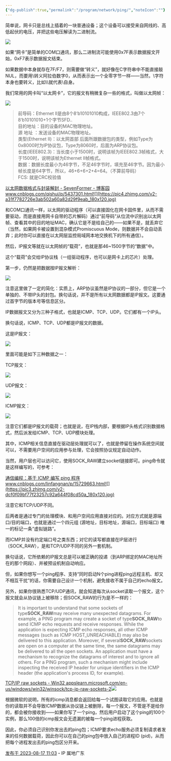 ```yaml
---
{"dg-publish":true,"permalink":"/program/network/ping/","noteIcon":""}
---
```




简单说，网卡只是总线上插着的一块普通设备；这个设备可以接受来自网线的、高低起伏的电压，并把这些电压解读为二进制流。

![](https://picx.zhimg.com/80/v2-c76d5d5f0886d2ce3b055dbc62c297d8_720w.webp?source=1940ef5c)

如果“网卡”是简单的COM口通讯，那么二进制流可能使用0x7F表示数据报文开始，0xF7表示数据报文结束。

如果数据中本身就存在7F/F7，则需要做“转义”，就好像在C字符串中不能直接敲NUL，而要用\\转义阿拉伯数字0，从而表示出一个全零字节一样——当然，\\字符本身也要转义，比如\\\就代表\\自身。

  

我们常用的网卡叫“以太网卡”，它的报文有稍微复杂一些的格式，叫做以太网帧：

![](https://picx.zhimg.com/80/v2-2265fb03818268848430d91a72d2db63_720w.webp?source=1940ef5c)

> 前导码：Ethernet II是由8个8‘b10101010构成，IEEE802.3由7个8‘b10101010+1个字节SFD..  
> 目的地址：目的设备的MAC物理地址。  
> 源 地址 ：发送设备的MAC物理地址。  
> 类型(Ethernet II)：以太网首部 后面所跟数据包的类型，例如Type为0x8000时为IP协议包，Type为8060时，后面为ARP协议包。  
> 长度(IEEE802.3)：当长度小于1500时，说明该帧为IEEE802.3帧格式，大于1500时，说明该帧为Ethernet II帧格式。  
> 数据：数据长度最小为46字节，不足46字节时，填充至46字节。因为最小帧长度是64字节，所以，46+6+6+2+4=64。（不算前导码）  
> FCS: 就是CRC校验值

[以太网数据格式与封装解封 \- SevenFormer - 博客园​www.cnblogs.com/qishui/p/5437301.html![](https://pic4.zhimg.com/v2-a31f7782726e3ab502a60a82d29f9eab_180x120.jpg)
](https://link.zhihu.com/?target=https%3A//www.cnblogs.com/qishui/p/5437301.html)

  

和COM口通讯一样，以太网的驱动程序（可以直接固化在网卡固件里，从而不需要驱动，而是直接用网卡自带的芯片解码）通过“前导码”从位流中识别出以太网帧、查看其中的目的地址MAC，确认它是不是给自己的——如果不是，就丢弃它（当然，如果网卡被设置到混杂模式Promiscuous Mode，则数据并不会自动丢弃；此时你可以直接在以太网层监控局域网本地交换机下的所有通信）。

然后，IP报文等就在以太网帧的“载荷”，也就是那46~1500字节的“数据”中。

  

这个“载荷”会交给IP协议栈（一组驱动程序，也可以是网卡上的芯片）处理。

第一步，仍然是把数据按IP报文解析：

![](https://pica.zhimg.com/80/v2-1922c8f9653c340aba0093cc3917739f_720w.webp?source=1940ef5c)

注意这里做了一定的简化：实质上，ARP协议虽然是IP协议的一部分，但它是一个单独的、不带IP头的封包。换句话说，并不是所有以太网数据都是IP报文。这要通过首字节的版本号等信息区分。

  

IP数据报文又分为三种子格式，也就是ICMP、TCP、UDP。它们都有一个IP头。

换句话说，ICMP、TCP、UDP都是IP报文的数据。

这是IP报文：

![](https://pica.zhimg.com/80/v2-7b5aef2496d88ae8593fa69cfc663493_720w.webp?source=1940ef5c)

里面可能是如下三种数据之一：

TCP报文：

![](https://pic1.zhimg.com/80/v2-6fa9b9a90a35071a8f3f07a54f466d6f_720w.webp?source=1940ef5c)

UDP报文：

![](https://pic1.zhimg.com/80/v2-dea42041e342153f66be703f99381f8a_720w.webp?source=1940ef5c)

ICMP报文：

![](https://picx.zhimg.com/80/v2-b6d1afc50540bf6d7b28493e24eced45_720w.webp?source=1940ef5c)

  

注意它们都是IP报文的载荷；也就是说，在IP栈内部，要根据IP头格式识别数据格式，然后派发给ICMP、TCP、UDP模块处理。

  

其中，ICMP相关信息直接在驱动层处理就可以了，也就是停留在操作系统空间就可以，不需要用户空间的应用参与处理，它会按照协议规定自动动作。

当然，用户层也可以访问它，使用SOCK_RAW建立socket链接即可。ping命令就是这样编写的，可参考：

[通信编程：基于 ICMP 编写 ping 程序​www.cnblogs.com/linfangnan/p/15729663.html![](https://pic3.zhimg.com/v2-dcf0f09bf77f23257c92a644f08cd50a_180x120.jpg)
](https://link.zhihu.com/?target=https%3A//www.cnblogs.com/linfangnan/p/15729663.html)

  

注意它和TCP/UDP不同。

后两者是通过专门的处理模块、和用户空间应用直接对应的。对应方式就是源端口/目的端口，也就是通过一个四元组 (源地址，目标地址，源端口，目标端口) 唯一的标记一条“虚拟链路”。

而ICMP并没有约定端口号之类东西；对它的读写都直接在IP层进行（SOCK_RAW），是和TCP/UDP不同的另外一套机制。

  

换句话说，它所依赖的IP报文总是可以被正确的投递（到ARP绑定的MAC地址所在的那个网段）、并被预设机制自动响应。

但，如果你想写一个ping程序、支持“同时启动N个ping进程ping远程主机、却又不相互干扰”的话，你需要自己设计一个机制，避免接收不属于自己的echo报文。

  

另外，如果你很熟悉TCP/UDP通讯，就会知道每次从socket读取一个报文，这个报文就会从协议链上被移除；但SOCK_RAW的行为是不一样的：

> It is important to understand that some sockets of type**SOCK_RAW**may receive many unexpected datagrams. For example, a PING program may create a socket of type**SOCK_RAW**to send ICMP echo requests and receive responses. While the application is expecting ICMP echo responses, all other ICMP messages (such as ICMP HOST_UNREACHABLE) may also be delivered to this application. Moreover, if several**SOCK_RAW**sockets are open on a computer at the same time, the same datagrams may be delivered to all the open sockets. An application must have a mechanism to recognize the datagrams of interest and to ignore all others. For a PING program, such a mechanism might include inspecting the received IP header for unique identifiers in the ICMP header (the application's process ID, for example).

[TCP/IP raw sockets - Win32 apps​learn.microsoft.com/en-us/windows/win32/winsock/tcp-ip-raw-sockets-2![](https://pic1.zhimg.com/v2-7c294118a0fbc8fe10908b4211dab938_180x120.jpg)
](https://link.zhihu.com/?target=https%3A//learn.microsoft.com/en-us/windows/win32/winsock/tcp-ip-raw-sockets-2)

根据微软的说明，所有的icmp消息都会返回给每一个试图读取它的应用。也就是你的读取并不会导致ICMP数据从协议链上被删除，每一个报文，不管是不是给你的，都会被你接收到——如果你写了一个ping，然后用户启动了这个ping的100个实例，那么100倍的icmp报文会无遗漏的被每一个ping进程获取。

因此，你必须自己识别你发出去的ping包；ICMP要求echo服务必须复制请求者发来的任何数据载荷，因此你可以在自己的ping包中放入自己的进程ID (pid)，从而把每个进程发出去的ping包区分开来。

[发布于 2023-08-17 11:03](//www.zhihu.com/question/608100461/answer/3169439648)・IP 属地广东
